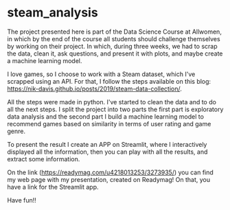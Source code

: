 # steam_analysis

The project presented here is part of the Data Science Course at Allwomen, 
in which by the end of the course all students should challenge themselves by working on their project. 
In which, during three weeks, we had to scrap the data, clean it, ask questions, and present it with plots, and maybe 
create a machine learning model.

I love games, so I choose to work with a Steam dataset, which I've scrapped using an API. For that, I follow the steps available
on this blog: https://nik-davis.github.io/posts/2019/steam-data-collection/.

All the steps were made in python. I've started to clean the data and to do all the next steps.
I split the project into two parts the first part is exploratory data analysis and the second part 
I build a machine learning model to recommend games based on similarity in terms of user rating and game genre.

To present the result I create an APP on Streamlit, where I interactively displayed all the information,
then you can play with all the results, and extract some information. 

On the link (https://readymag.com/u4218013253/3273935/) you can find my web page with my presentation, created on Readymag! On that, you have a link for the 
Streamlit app.

Have fun!! 
